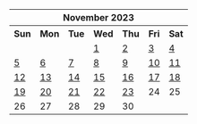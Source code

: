 <table align="center" border="0" cellpadding="0" cellspacing="0" class="month">
 <tr>
  <th class="month" colspan="7">
   November 2023
  </th>
 </tr>
 <tr>
  <th class="sun">
   Sun
  </th>
  <th class="mon">
   Mon
  </th>
  <th class="tue">
   Tue
  </th>
  <th class="wed">
   Wed
  </th>
  <th class="thu">
   Thu
  </th>
  <th class="fri">
   Fri
  </th>
  <th class="sat">
   Sat
  </th>
 </tr>
 <tr>
  <td class="noday">
  </td>
  <td class="noday">
  </td>
  <td class="noday">
  </td>
  <td class="wed">
   <a href="20231101.py">
    1
   </a>
  </td>
  <td class="thu">
   <a href="20231102.py">
    2
   </a>
  </td>
  <td class="fri">
   <a href="20231103.py">
    3
   </a>
  </td>
  <td class="sat">
   <a href="20231104.py">
    4
   </a>
  </td>
 </tr>
 <tr>
  <td class="sun">
   <a href="20231105.py">
    5
   </a>
  </td>
  <td class="mon">
   <a href="20231106.py">
    6
   </a>
  </td>
  <td class="tue">
   <a href="20231107.py">
    7
   </a>
  </td>
  <td class="wed">
   <a href="20231108.py">
    8
   </a>
  </td>
  <td class="thu">
   <a href="20231109.py">
    9
   </a>
  </td>
  <td class="fri">
   <a href="20231110.py">
    10
   </a>
  </td>
  <td class="sat">
   <a href="20231111.py">
    11
   </a>
  </td>
 </tr>
 <tr>
  <td class="sun">
   <a href="20231112.py">
    12
   </a>
  </td>
  <td class="mon">
   <a href="20231113.py">
    13
   </a>
  </td>
  <td class="tue">
   <a href="20231114.py">
    14
   </a>
  </td>
  <td class="wed">
   <a href="20231115.py">
    15
   </a>
  </td>
  <td class="thu">
   <a href="20231116.py">
    16
   </a>
  </td>
  <td class="fri">
   <a href="20231117.py">
    17
   </a>
  </td>
  <td class="sat">
   <a href="20231118.py">
    18
   </a>
  </td>
 </tr>
 <tr>
  <td class="sun">
   <a href="20231119.py">
    19
   </a>
  </td>
  <td class="mon">
   <a href="20231120.py">
    20
   </a>
  </td>
  <td class="tue">
   <a href="20231121.py">
    21
   </a>
  </td>
  <td class="wed">
   <a href="20231122.py">
    22
   </a>
  </td>
  <td class="thu">
   <a href="20231123.py">
    23
   </a>
  </td>
  <td class="fri">
   24
  </td>
  <td class="sat">
   25
  </td>
 </tr>
 <tr>
  <td class="sun">
   26
  </td>
  <td class="mon">
   27
  </td>
  <td class="tue">
   28
  </td>
  <td class="wed">
   29
  </td>
  <td class="thu">
   30
  </td>
  <td class="noday">
  </td>
  <td class="noday">
  </td>
 </tr>
</table>
